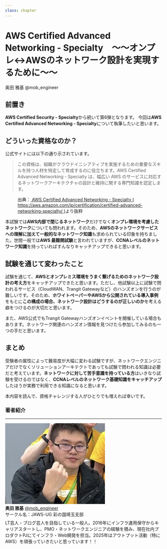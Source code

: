 ```yaml
---
class: chapter
---
```


# AWS Certified Advanced Networking - Specialty　～～オンプレ↔AWSのネットワーク設計を実現するために～～

<div class="flush-right">
奥田 雅基 @mob_engineer
</div>

## 前置き

**AWS Certified Security - Specialty**から続いて第6弾となります。
今回は**AWS Certified Advanced Networking - Specialty**について執筆したいと思います。

## どういった資格なのか？

公式サイトには以下の通り示されています。

>この資格は、組織がクラウドイニシアティブを実施するための重要なスキルを持つ人材を特定して育成するのに役立ちます。AWS Certified Advanced Networking - Specialty は、幅広い AWS のサービスに対応するネットワークアーキテクチャの設計と維持に関する専門知識を認定します。

<figure><figcaption>出典：<a href="https://aws.amazon.com/jp/certification/certified-advanced-networking-specialty/"> AWS Certified Advanced Networking - Specialty ( https://aws.amazon.com/jp/certification/certified-advanced-networking-specialty/ )</a>より抜粋</figcaption></figure>

本試験では**AWS内部で閉じるネットワーク**だけでなく**オンプレ環境を考慮したネットワーク**についても問われます。そのため、**AWSのネットワークサービスへの理解に加えて一般的なネットワーク知識**も求められている印象を持ちました。世間一般では**AWS 最難関試験**と言われていますが、**CCNAレベルのネットワーク知識**を持っていればすんなりキャッチアップできると思います。

## 試験を通じて変わったこと

試験を通じて、**AWSとオンプレミス環境をうまく繋げるためのネットワーク設計の考え方**をキャッチアップできたと思います。ただし、他試験以上に試験で問われるサービス（CloudWAN、Trangit Gatewayなど）のハンズオンを行うのが難しいです。そのため、**ホワイトペーパーやAWSから公開されている導入事例**をもとに**この構成の場合、ネットワーク設計はどうするのが正しいのか**を考える癖をつけるのが大切だと思います。

また、AWS公式でもTrangit Gatewayハンズオンイベントを開催している場合もあります。ネットワーク関連のハンズオン情報を見つけたら参加してみるのも一つの手だと思います。

## まとめ

受験者の属性によって難易度が大幅に変わる試験ですが、ネットワークエンジニアだけでなくソリューションアーキテクトであっても試験で問われる知識は必要だと考えています。**ネットワークに対して苦手意識を持っている方**はいきなり試験を受けるのではなく、**CCNAレベルのネットワーク基礎知識をキャッチアップ**したほうが実務で利用できる知識になると思います。

本内容を読んで、資格チャレンジする人がひとりでも増えれば幸いです。

### 著者紹介

---

<div class="author-profile">
    <img src="images/mobengineer.png">
    <div>
        <div>
            <b>奥田 雅基</b>
            <a href="https://x.com/mob_engineer">@mob_engineer</a>
        </div>
        <div>
            サークル名：JAWS-UG 彩の国埼玉支部
        </div>
    </div>
</div>
<p style="margin-top: 0.5em; margin-bottom: 2em;">
LT芸人・ブログ芸人を目指している一般人。2016年にインフラ運用保守からキャリアスタートし、PMO・ネットワークエンジニアの経験を積み、現在社内プロダクトPJにてインフラ・Web開発を担当。2025年はアウトプット活動（特にAWS）を頑張っていきたいと思っています！！
</p>